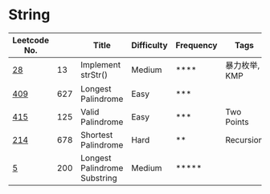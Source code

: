 # String

| Leetcode No.  |   | Title        | Difficulty  | Frequency        | Tags |
| ------------- | ------------- | ------------- | ------------- | ------------- |------------- |
| [28](./Details/Implement%20str.md)| 13 | Implement strStr() | Medium | **** | 暴力枚举, KMP|
| [409](./Details/Longest%20Palindrome.md)  | 627 | Longest Palindrome | Easy | *** |  |
| [415](./Details/Valid%20Palindrome.md)  | 125 | Valid Palindrome | Easy | *** | Two Points |
| [214](./Details/Shortest%20Palindrome.md)  | 678 | Shortest Palindrome | Hard | ** | Recursion |
| [5](./Details/Shortest%20Palindrome.md)  | 200 | Longest Palindrome Substring | Medium | ***** |  |